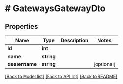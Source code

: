 # # GatewaysGatewayDto

## Properties

Name | Type | Description | Notes
------------ | ------------- | ------------- | -------------
**id** | **int** |  |
**name** | **string** |  |
**dealerName** | **string** |  | [optional]

[[Back to Model list]](../../README.md#models) [[Back to API list]](../../README.md#endpoints) [[Back to README]](../../README.md)
